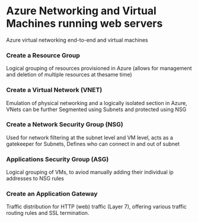 # Azure Networking and Virtual Machines running web servers
Azure virtual networking end-to-end and virtual machines

### Create a Resource Group
Logical grouping of resources provisioned in Azure (allows for management and deletion of multiple resources at thesame time) 

### Create a Virtual Network (VNET)
Emulation of physical networking and a logically isolated section in Azure, VNets can be further Segmented using Subnets and protected using NSG

### Create a Network Security Group (NSG)
Used for network filtering at the subnet level and VM level, acts as a gatekeeper for Subnets, Defines who can connect in and out of subnet

### Applications Security Group (ASG)
Logical grouping of VMs, to aviod manually adding their individual ip addresses to NSG rules

### Create an Application Gateway
Traffic distribution for HTTP (web) traffic (Layer 7), offering various traffic routing rules and SSL termination.


